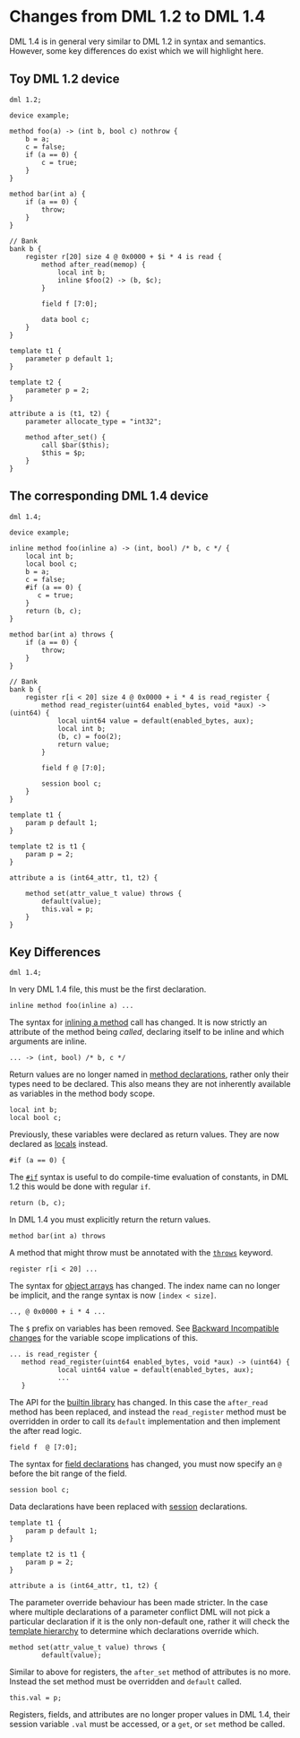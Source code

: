 <!--
  © 2021-2024 Intel Corporation
  SPDX-License-Identifier: MPL-2.0
-->

# Changes from DML 1.2 to DML 1.4

DML 1.4 is in general very similar to DML 1.2 in syntax and semantics.
However, some key differences do exist which we will highlight here.

## Toy DML 1.2 device
```
dml 1.2;

device example;

method foo(a) -> (int b, bool c) nothrow {
    b = a;
    c = false;
    if (a == 0) {
        c = true;
    }
}

method bar(int a) {
    if (a == 0) {
        throw;
    }
}

// Bank
bank b {
    register r[20] size 4 @ 0x0000 + $i * 4 is read {
        method after_read(memop) {
            local int b;
            inline $foo(2) -> (b, $c);
        }

        field f [7:0];

        data bool c;
    }
}

template t1 {
    parameter p default 1;
}

template t2 {
    parameter p = 2;
}

attribute a is (t1, t2) {
    parameter allocate_type = "int32";

    method after_set() {
        call $bar($this);
        $this = $p;
    }
}
```

## The corresponding DML 1.4 device
```
dml 1.4;

device example;

inline method foo(inline a) -> (int, bool) /* b, c */ {
    local int b;
    local bool c;
    b = a;
    c = false;
    #if (a == 0) {
       c = true;
    }
    return (b, c);
}

method bar(int a) throws {
    if (a == 0) {
        throw;
    }
}

// Bank
bank b {
    register r[i < 20] size 4 @ 0x0000 + i * 4 is read_register {
        method read_register(uint64 enabled_bytes, void *aux) -> (uint64) {
            local uint64 value = default(enabled_bytes, aux);
            local int b;
            (b, c) = foo(2);
            return value;
        }

        field f @ [7:0];

        session bool c;
    }
}

template t1 {
    param p default 1;
}

template t2 is t1 {
    param p = 2;
}

attribute a is (int64_attr, t1, t2) {

    method set(attr_value_t value) throws {
        default(value);
        this.val = p;
    }
}
```

## Key Differences

```
dml 1.4;
```

In very DML 1.4 file, this must be the first declaration.

```
inline method foo(inline a) ...
```

The syntax for [inlining a method](language.html#inline-methods)
call has changed. It is now strictly an attribute of the method being
_called_, declaring itself to be inline and which arguments are inline.

```
... -> (int, bool) /* b, c */
```

Return values are no longer named in
[method declarations](language.html#methods-detailed), rather only their types
need to be declared. This also means they are not
inherently available as variables in the method body scope.

```
local int b;
local bool c;
```

Previously, these variables were declared as return values. They are now
declared as [locals](language.html#local-statements) instead.

```
#if (a == 0) {
```

The [`#if`](language.html#if-else-statements) syntax is useful to do
compile-time evaluation of constants, in DML 1.2 this would be done with
regular `if`.

```
return (b, c);
```

In DML 1.4 you must explicitly return the return values.

```
method bar(int a) throws
```

A method that might throw must be annotated with the
[`throws`](language.html#input-parameters-and-return-values) keyword.

```
register r[i < 20] ...
```

The syntax for [object arrays](language.html#object-declarations)
has changed. The index name can no longer be implicit, and the
range syntax is now `[index < size]`.

```
.., @ 0x0000 + i * 4 ...
```

The `$` prefix on variables has been removed. See
[Backward Incompatible changes](changes-manual.html#dollar_changes) for the
variable scope implications of this.

```
... is read_register {
   method read_register(uint64 enabled_bytes, void *aux) -> (uint64) {
            local uint64 value = default(enabled_bytes, aux);
            ...
   }
```

The API for the [builtin library](dml-builtins.html) has changed. In this case
the `after_read` method has been replaced, and instead the `read_register`
method must be overridden in order to call its `default` implementation and then
implement the after read logic.

```
field f  @ [7:0];
```

The syntax for [field declarations](language.html#field-declarations) has
changed, you must now specify an `@` before the bit range of the field.

```
session bool c;
```

Data declarations have been replaced with
[session](language.html#session-variables) declarations.

```
template t1 {
    param p default 1;
}

template t2 is t1 {
    param p = 2;
}

attribute a is (int64_attr, t1, t2) {
```

The parameter override behaviour has been made stricter. In the case where
multiple declarations of a parameter conflict DML will not pick a particular
declaration if it is the only non-default one, rather it will check the
[template hierarchy](language.html#templates) to determine which declarations
override which.

```
method set(attr_value_t value) throws {
        default(value);
```

Similar to above for registers, the `after_set` method of attributes is no
more. Instead the set method must be overridden and `default` called.

```
this.val = p;
```

Registers, fields, and attributes are no longer proper values in DML 1.4,
their session variable `.val` must be accessed, or a `get`, or `set` method
be called.

